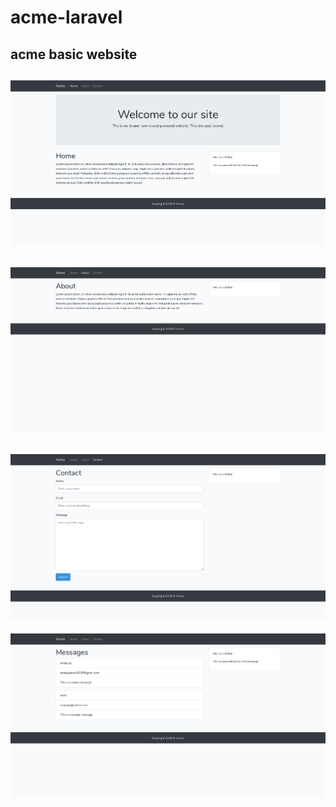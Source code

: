 # acme-laravel
acme basic website
---
![alt text](screen/1.png)
---
![alt text](screen/2.png)
---
![alt text](screen/3.png)
---
![alt text](screen/4.png)
